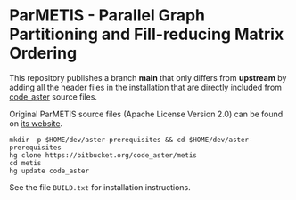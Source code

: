 # ParMETIS - Parallel Graph Partitioning and Fill-reducing Matrix Ordering

This repository publishes a branch **main** that only differs from **upstream**
by adding all the header files in the installation that are directly included
from [code_aster] source files.

Original ParMETIS source files (Apache License Version 2.0) can be found on [its website][ParMETIS].

```shell
mkdir -p $HOME/dev/aster-prerequisites && cd $HOME/dev/aster-prerequisites
hg clone https://bitbucket.org/code_aster/metis
cd metis
hg update code_aster
```

See the file `BUILD.txt` for installation instructions.

[code_aster]: http://www.code-aster.org
[ParMETIS]: http://glaros.dtc.umn.edu/gkhome/metis/parmetis/overview
